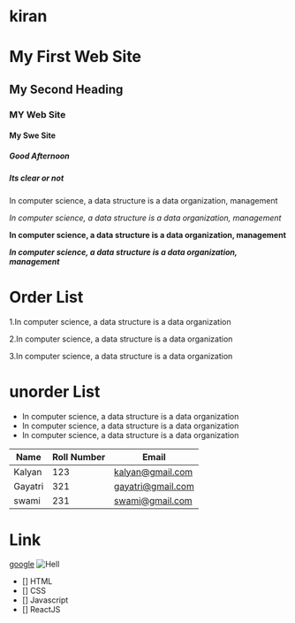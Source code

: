 # kiran
#  My First Web Site
## My Second Heading
### MY Web Site
#### My Swe Site
##### Good Afternoon
##### Its clear or not

In computer science, a data structure is a data organization, management

*In computer science, a data structure is a data organization, management*

**In computer science, a data structure is a data organization, management**

***In computer science, a data structure is a data organization, management***

# Order List 
1.In computer science, a data structure is a data organization
 
2.In computer science, a data structure is a data organization
 
3.In computer science, a data structure is a data organization

# unorder List
- In computer science, a data structure is a data organization
- In computer science, a data structure is a data organization
- In computer science, a data structure is a data organization



| Name | Roll Number | Email |
|------|------------ |-------|
| Kalyan | 123 | kalyan@gmail.com |
| Gayatri | 321 | gayatri@gmail.com |
| swami | 231 | swami@gmail.com |
# Link
[google](https://www.google.com/)
![Hell](https://www.google.com/images/branding/googlelogo/1x/googlelogo_color_272x92dp.png)
- [] HTML
- [] CSS
- [] Javascript
- [] ReactJS
